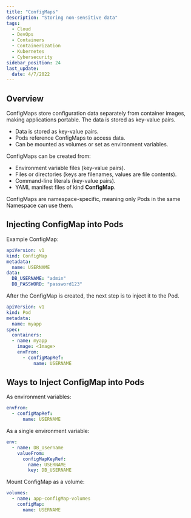 ```yaml
---
title: "ConfigMaps"
description: "Storing non-sensitive data"
tags:
  - Cloud
  - DevOps
  - Containers
  - Containerization
  - Kubernetes
  - Cybersecurity
sidebar_position: 24
last_update:
  date: 4/7/2022
---
```


## Overview

ConfigMaps store configuration data separately from container images, making applications portable. The data is stored as key-value pairs.

- Data is stored as key-value pairs.
- Pods reference ConfigMaps to access data.
- Can be mounted as volumes or set as environment variables.

ConfigMaps can be created from:

- Environment variable files (key-value pairs).
- Files or directories (keys are filenames, values are file contents).
- Command-line literals (key-value pairs).
- YAML manifest files of kind **ConfigMap**.

ConfigMaps are namespace-specific, meaning only Pods in the same Namespace can use them.


## Injecting ConfigMap into Pods

Example ConfigMap:

```yaml
apiVersion: v1
kind: ConfigMap
metadata:
  name: USERNAME
data:
  DB_USERNAME: "admin"
  DB_PASSWORD: "password123"

```

After the ConfigMap is created, the next step is to inject it to the Pod.


```yaml
apiVersion: v1
kind: Pod
metadata:
  name: myapp
spec:
  containers:
  - name: myapp
    image: <Image>
    envFrom:
      - configMapRef:
          name: USERNAME
```



## Ways to Inject ConfigMap into Pods

As environment variables:

```yaml
envFrom:
  - configMapRef:
      name: USERNAME
```

As a single environment variable:

```yaml
env:
  - name: DB_Username
    valueFrom:
      configMapKeyRef:
        name: USERNAME
        key: DB_USERNAME
```

Mount ConfigMap as a volume:

```yaml
volumes:
  - name: app-configMap-volumes
    configMap:
      name: USERNAME
```